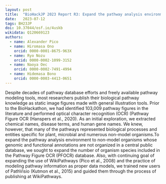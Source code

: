 ```yaml
---
layout: post
title:  "BioHackJP 2023 Report R3: Expand the pathway analysis environment to non-model organisms"
date:   2023-07-12
tags: BH23JP
doi: 10.37044/osf.io/4uskb
wikidata: Q120669123
authors:
  - name: Alexander Pico
  - name: Hiromasa Ono
    orcid: 0000-0001-8675-963X
  - name: Ryo Nozu
    orcid: 0000-0002-1099-3152
  - name: Naoya Oec
    orcid: 0000-0002-7491-4994
  - name: Hidemasa Bono
    orcid: 0000-0003-4413-0651
---
```


Despite decades of pathway database efforts and freely available pathway modeling tools, most researchers publish their biological pathway knowledge as static image figures made with general illustration tools. Prior to the BioHackathon, we had identified 103,009 pathway figures in the literature and performed optical character recognition (OCR) (Pathway Figure OCR (Hanspers et al., 2020). As an initial exploration, we extracted chemical names, disease terms, and human gene names. We knew, however, that many of the pathways represented biological processes and entities specific for plant, microbial and numerous non-model organisms.To expand the pathway analysis environment to non-model organisms whose genomic and functional annotations are not organized in a central public database, we sought to expand the number of organism species included in the Pathway Figure OCR (PFOCR) database. Also, with continuing goal of expanding the use of WikiPathways (Pico et al., 2008) and the practice of modeling pathway information as proper data models, we trained new users of PathVisio (Kutmon et al., 2015) and guided them through the process of publishing at WikiPathways.

